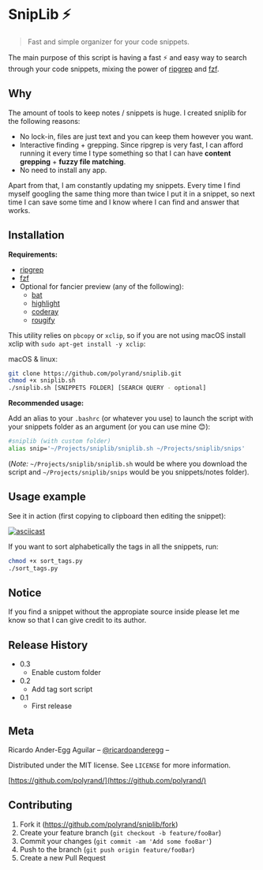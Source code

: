 # SnipLib ⚡️
> Fast and simple organizer for your code snippets.

The main purpose of this script is having a fast ⚡️ and easy way to search
through your code snippets, mixing the power of
[ripgrep](https://github.com/BurntSushi/ripgrep) and
[fzf](https://github.com/junegunn/fzf).

## Why

The amount of tools to keep notes / snippets is huge. I created sniplib for the
following reasons:

* No lock-in, files are just text and you can keep them however you want.
* Interactive finding + grepping. Since ripgrep is very fast, I can afford
    running it every time I type something so that I can have **content
    grepping** + **fuzzy file matching**.
* No need to install any app.

Apart from that, I am constantly updating my snippets. Every time I find myself googling the same thing more than twice I put it in a snippet, so next time I can save some time and I know where I can find and answer that works.

## Installation

**Requirements:**
* [ripgrep](https://github.com/BurntSushi/ripgrep)
* [fzf](https://github.com/junegunn/fzf)
* Optional for fancier preview (any of the following):
  * [bat](https://github.com/sharkdp/bat)
  * [highlight](https://github.com/felixfbecker/cli-highlight)
  * [coderay](https://github.com/rubychan/coderay)
  * [rougify](https://github.com/rouge-ruby/rouge)

This utility relies on `pbcopy` or `xclip`, so if you are not using macOS install xclip with `sudo apt-get install -y xclip`:


macOS & linux:

```sh
git clone https://github.com/polyrand/sniplib.git
chmod +x sniplib.sh
./sniplib.sh [SNIPPETS FOLDER] [SEARCH QUERY - optional]
```

**Recommended usage:**

Add an alias to your `.bashrc` (or whatever you use) to launch the script with your snippets folder as an argument (or
you can use mine 😊):

```bash
#sniplib (with custom folder)
alias snip='~/Projects/sniplib/sniplib.sh ~/Projects/sniplib/snips'
```

(*Note:* `~/Projects/sniplib/sniplib.sh` would be where you download the script and `~/Projects/sniplib/snips` would be you snippets/notes folder).

## Usage example

See it in action (first copying to clipboard then editing the snippet):

[![asciicast](https://asciinema.org/a/FKI3CtC094xsBP1Eks9frPmDw.svg)](https://asciinema.org/a/FKI3CtC094xsBP1Eks9frPmDw)

If you want to sort alphabetically the tags in all the snippets, run:

```bash
chmod +x sort_tags.py
./sort_tags.py
```

## Notice

If you find a snippet without the appropiate source inside please let me know so that I can give credit to its author.

## Release History

* 0.3
	* Enable custom folder
* 0.2
	* Add tag sort script
* 0.1
    * First release

## Meta

Ricardo Ander-Egg Aguilar – [@ricardoanderegg](https://twitter.com/ricardoanderegg) –

Distributed under the MIT license. See ``LICENSE`` for more information.

[https://github.com/polyrand/](https://github.com/polyrand/)

## Contributing

1. Fork it (<https://github.com/polyrand/sniplib/fork>)
2. Create your feature branch (`git checkout -b feature/fooBar`)
3. Commit your changes (`git commit -am 'Add some fooBar'`)
4. Push to the branch (`git push origin feature/fooBar`)
5. Create a new Pull Request

